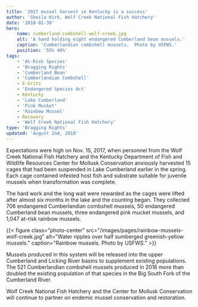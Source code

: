 ```yaml
---
title: '2017 mussel harvest in Kentucky is a success'
author: 'Sheila Kirk, Wolf Creek National Fish Hatchery'
date: '2018-01-30'
hero:
    name: cumberland-combshell-wolf-creek.jpg
    alt: 'A hand holding eight endangered Cumberland bean mussels.'
    caption: 'Cumberlandian combshell mussels.  Photo by USFWS.'
    position: '55% 40%'
tags:
    - 'At-Risk Species'
    - 'Bragging Rights'
    - 'Cumberland Bean'
    - 'Cumberlandian Combshell'
    - E-Grits
    - 'Endangered Species Act'
    - Kentucky
    - 'Lake Cumberland'
    - 'Pink Mucket'
    - 'Rainbow Mussel'
    - Recovery
    - 'Wolf Creek National Fish Hatchery'
type: 'Bragging Rights'
updated: 'August 2nd, 2018'
---
```


Expectations were high on Nov. 15, 2017, when personnel from the Wolf Creek National Fish Hatchery and the Kentucky Department of Fish and Wildlife Resources Center for Mollusk Conservation anxiously harvested 15 cages that had been suspended in Lake Cumberland earlier in the spring.  Each cage contained infested host fish and substrate suitable for juvenile mussels when transformation was complete.
    
The hard work and the long wait were rewarded as the cages were lifted after almost six months in the lake and the counting began.   They collected 706 endangered Cumberlandian combshell mussels, 50 endangered Cumberland bean mussels, three endangered pink mucket mussels, and 1,047  at-risk rainbow mussels.

{{< figure class="photo-center" src="/images/pages/rainbow-mussels-wolf-creek.jpg" alt="Water ripples over half sumberged greenish-yellow mussels." caption="Rainbow mussels. Photo by USFWS." >}}

Mussels produced in this system will be released into the upper Cumberland and Licking River basins to supplement existing populations.  The 521 Cumberlandian combshell mussels produced in 2016 more than doubled the existing population of that species in the Big South Fork of the Cumberland River. 

Wolf Creek National Fish Hatchery and the Center for Mollusk Conservation will continue to partner on endemic mussel conservation and restoration.

